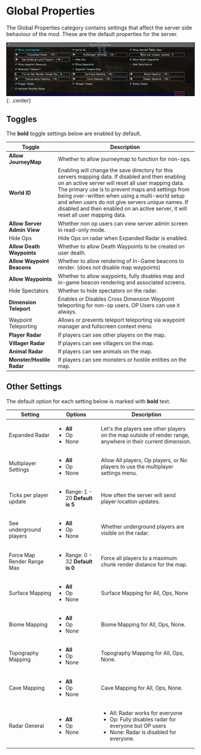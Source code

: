 # **Global Properties**

The Global Properties category contains settings that affect the server side behaviour of the mod. These are the default
properties for the server.

![Global-Properties](../../img/settings/server/global-properties.png){: .center}

## **Toggles**

The **bold** toggle settings below are enabled by default.

| Toggle                      | Description                                                                                                                                                                                                                                                                                                                                                                                               |
| --------------------------- | --------------------------------------------------------------------------------------------------------------------------------------------------------------------------------------------------------------------------------------------------------------------------------------------------------------------------------------------------------------------------------------------------------- |
| **Allow JourneyMap**        | Whether to allow journeymap to function for non-ops.                                                                                                                                                                                                                                                                                                                                                      |
| **World ID**                | Enabling will change the save directory for this servers mapping data. If disabled and then enabling on an active server will reset all user mapping data. The primary use is to prevent maps and settings from being over-written when using a multi-world setup and when users do not give servers unique names. If disabled and then enabled on an active server, it will reset all user mapping data. |
| **Allow Server Admin View** | Whether non op users can view server admin screen in read-only mode.                                                                                                                                                                                                                                                                                                                                      |
| Hide Ops                    | Hide Ops on radar when Expanded Radar is enabled.                                                                                                                                                                                                                                                                                                                                                         |
| **Allow Death Waypoints**   | Whether to allow Death Waypoints to be created on user death.                                                                                                                                                                                                                                                                                                                                             |
| **Allow Waypoint Beacons**  | Whether to allow rendering of In-Game beacons to render. (does not disable map waypoints)                                                                                                                                                                                                                                                                                                                 |
| **Allow Waypoints**         | Whether to allow waypoints, fully disables map and in-game beacon rendering and associated screens.                                                                                                                                                                                                                                                                                                       |
| Hide Spectators             | Whether to hide spectators on the radar.                                                                                                                                                                                                                                                                                                                                                                  |
| **Dimension Teleport**      | Enables or Disables Cross Dimension Waypoint teleporting for non-op users. OP Users can use it always.                                                                                                                                                                                                                                                                                                    |
| Waypoint Teleporting        | Allows or prevents teleport teleporting via waypoint manager and fullscreen context menu                                                                                                                                                                                                                                                                                                                  |
| **Player Radar**            | If players can see other players on the map.                                                                                                                                                                                                                                                                                                                                                              |
| **Villager Radar**          | If players can see villagers on the map.                                                                                                                                                                                                                                                                                                                                                                  |
| **Animal Radar**            | If players can see animals on the map.                                                                                                                                                                                                                                                                                                                                                                    |
| **Monster/Hostile Radar**   | If players can see monsters or hostile entities on the map.                                                                                                                                                                                                                                                                                                                                               |

## **Other Settings**

The default option for each setting below is marked with **bold** text.

| Setting                    | Options                                           | Description                                                                                                                                              |
| -------------------------- | ------------------------------------------------- | -------------------------------------------------------------------------------------------------------------------------------------------------------- |
| Expanded Radar             | <ul><li>**All**</li><li>Op</li><li>None</li></ul> | Let's the players see other players on the map outside of render range, anywhere in their current dimension.                                             |
| Multiplayer Settings       | <ul><li>**All**</li><li>Op</li><li>None</li></ul> | Allow All players, Op players, or No players to use the multiplayer settings menu.                                                                       |
| Ticks per player update    | <ul><li>Range: 1 - 20 **Default is 5**</li></ul>  | How often the server will send player location updates.                                                                                                  |
| See underground players    | <ul><li>**All**</li><li>Op</li><li>None</li></ul> | Whether underground players are visible on the radar.                                                                                                    |
| Force Map Render Range Max | <ul><li>Range: 0 - 32 **Default is 0**</li></ul>  | Force all players to a maximum chunk render distance for the map.                                                                                        |
| Surface Mapping            | <ul><li>**All**</li><li>Op</li><li>None</li></ul> | Surface Mapping for All, Ops, None                                                                                                                       |
| Biome Mapping              | <ul><li>**All**</li><li>Op</li><li>None</li></ul> | Biome Mapping for All, Ops, None.                                                                                                                        |
| Topography Mapping         | <ul><li>**All**</li><li>Op</li><li>None</li></ul> | Topography Mapping for All, Ops, None.                                                                                                                   |
| Cave Mapping               | <ul><li>**All**</li><li>Op</li><li>None</li></ul> | Cave Mapping for All, Ops, None.                                                                                                                         |
| Radar General              | <ul><li>**All**</li><li>Op</li><li>None</li></ul> | <ul><li>All: Radar works for everyone</li><li>Op: Fully disables radar for everyone but OP users</li><li>None: Radar is disabled for everyone.</li></ul> |
